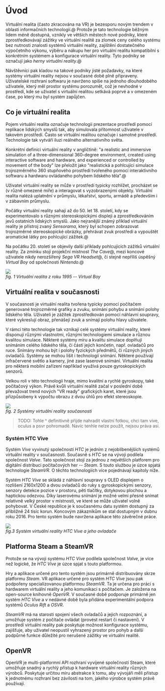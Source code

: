 # Úvod

Virtuální realita (často zkracována na VR) je bezesporu novým trendem v oblasti informačních technologií.@ Protože je tato technologie běžným lidem méně dostupná, vznikly ve větších městech nové podniky, které zprostředkovávají zážitky ve virtuální realitě za zlomek ceny celého systému bez nutnosti znalosti systémů virtuální reality, zajištění dostatečného výpočetního výkonu, výběru a nákupu her pro virtuální realitu kompatibilní s konkrétním systémem a konfigurace virtuální reality. Tyto podniky se označují jako *herny virtuální reality*.@

Návštěvníci pak kladou na takové podniky jisté požadavky, na které systémy virtuální reality nejsou v současné době plně připraveny. Uživatelské rozhraní softwaru je navrženo spíše na jednoho dlouhodobého uživatele, který měl prostor systému porozumět, což je nevhodné v prostředí, kde se uživatel s virtuální realitou setkává poprvé a v omezeném čase, po který mu byl systém zapůjčen.

## Co je virtuální realita

Pojem virtuální realita označuje technologii prezentace prostředí pomocí replikace lidských smyslů tak, aby simulovala přítomnost uživatele v takovém prostředí. Často se virtuální realitou označuje i samotné prostředí. Technologie tak vytváří iluzi reálného alternativního světa.

Konkrétní definici virtuální reality v angličtině: "a realistic and immersive simulation of a three-dimensional 360-degree environment, created using interactive software and hardware, and experienced or controlled by movement of the body" lze přeložit jako "realistická a pohlcující simulace trojrozměrného 360 stupňového prostředí tvořeného pomocí interaktivního softwaru a hardwaru ovládaného pohybem lidského těla".@

Uživatel virtuální reality se může v prostředí typicky rozhlížet, procházet se (v různě omezené míře) a interagovat s vyzobrazenými objekty. Virtuální realita nalézá uplatnění v průmyslu, lékařství, sportu, armádě a především i v zábavním průmyslu.

Počátky virtuální reality sahají až do 50. let 18. století, kdy se experimentovalo s různými stereoskopickými displeji a zprostředkováním jevů ostatních lidských smyslů. Jako nejranější známý příklad virtuální reality je přístroj zvaný *Sensorama*, který byl schopen zobrazovat trojrozměrné stereoskopické obrázky, přehrávat zvuk prostředí a vypouštět aromatické látky pro pohlcující zážitek.@

Na počátku 20. století se objevily další příklady pohlcujících zážitků virtuální reality. Za zmínku stojí projekční místnost *The Cave*@, mezi koncové uživatele nikdy nerozšířený *Sega VR Headset*@, či stejně nepříliš úspěšný *Virtual Boy* od společnosti *Nintendo*.@

![](https://upload.wikimedia.org/wikipedia/commons/c/ce/Virtual-Boy-wController.jpg)  
*fig. 1 Virtuální realita z roku 1995 -- Virtual Boy*

## Virtuální realita v současnosti

V současnosti je virtuální realita tvořena typicky pomocí počítačem generované trojrozměrné grafiky a zvuku, snímání pohybu a snímání polohy lidského těla. Uživateli je zážitek zprostředkován pomocí náhlavní soupravy, které vykreslují obraz, přenášejí zvuk a snímají polohu hlavy uživatele.

V rámci této technologie tak vznikají celé systémy virtuální reality, které disponují různými vlastnotmi, různými technologiemi simulace a různou kvalitou simulace. Některé systémy míru a kvalitu simulace doplňují snímáním celého lidského těla, či částí jejich končetin, např. ovladačů pro ruce. Snímány mohou být i polohy fyzických předmětů, či různých jiných ovladačů. Systémy se mohou lišit i technologií snímání. Některé používají infračervené světlo a kamery, jiné zase laserové snímání. Virtuální realita pro některá mobilní zařízení například využívá pouze gyroskopických senzorů.

Velkou roli v této technologii hraje, mimo kvalitní a rychlé gyroskopy, také počítačový výkon. Právě kvůli virtuální realitě začal v poslední době převažovat trend nových "VR ready" grafických karet, které jsou přizpůsobeny k výpočtu obrazu z dvou úhlů pro efekt stereoskopie.

![](https://static3.wareable.com/media/imager/14526-b104d0dee746b81605d5ab3bc0b9c2de.jpg)  
*fig. 2 Systémy virtuální reality současnosti*

> TODO: Tohle ^ definitivně přijde nahradit vlastní fotkou, chci tam vive, oculus a psvr pohromadě. Navíc tenhle nelze použít, nejsou práva asi.

### Systém HTC Vive

Systém *Vive* vyvinutý společností *HTC* je jedním z nejoblíbenějších systémů virtuální reality v současnosti. Současně s *HTC* se na vývoji podílela společnost *Valve*. Tato společnost stojí za jednou z největších platforem pro digitální distribuci počítačových her -- *Steam*. S touto službou je úzce spjatá technologie *SteamVR*. O těchto technologiích více pojednávají kapitoly níže.

Systém *HTC Vive* se skládá z náhlavní soupravy s OLED displejem o rozlišení 2160x1200 a dvou ovladačů do ruky s gyroskopickými senzory, senzory detekce pozice v prostoru, pěti tlačítky, dotykovou plochou a haptickou odezvou. Díky laserovému snímání je možné velmi přesně snímat relativně velký prostor v místnosti, ve které se může uživatel volně pohybovat. V České republice je k současnému datu systém dostupný za přibližně 24 tisíc korun. Koncovým zákazníkům se stal dostupným v dubnu roku 2016. Pro tento systém bude navržena aplikace této závěrečné práce.

![](https://upload.wikimedia.org/wikipedia/commons/7/7a/Vive_pre.jpeg)  
*fig.3 Systém virtuální reality HTC Vive a jeho ovladače*

## Platforma Steam a SteamVR

Protože se na vývoji systému *HTC Vive* podílela společnost *Valve*, je více než logické, že *HTC Vive* je úzce spjat s touto platformou.

Hry a aplikace určené pro tento systém jsou primárně distribuovány skrze platformu *Steam*. VR aplikace určené pro systém *HTC Vive* jsou pak podpořeny specializovanou platformou *SteamVR*. Ta je určena pro práci s hardwarem virtuální reality a jeho komunikaci s počítačem. Je založena na open-source knihovně *OpenVR*. V současné době podporuje primárně jen systém *HTC Vive* a v nedávné době byla přidána experimentální podpora systémů *Oculus Rift* a *OSVR*.

*SteamVR* má na starosti spojení všech ovladačů a jejich rozpoznání, a umožňuje systém z počítače ovládat (provést restart či nastavení). V prostředí virtuální reality pak poskytuje možnost konfigurace systému, zajišťuje, aby uživatel neopustil vyhrazený prostor pro pohyb a další podpůrné funkce důležité pro nerušené zážitky ve virtuální realitě.

## OpenVR

OpenVR je multi-platformní API rozhraní vyvíjené společností Steam, které umožňuje snadný a rychlý přístup k hardware virtuální reality různých výrobců. Poskytuje určitou míru abstrakce k tomu, aby vývojáři měli přístup k jednotnému rozhraní bez závilosti na tom, jakého výrobce systém právě používají.
